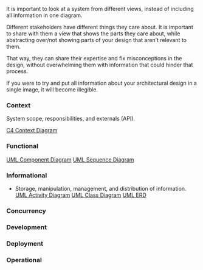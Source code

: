 It is important to look at a system from different views, instead of including all information in one diagram.

Different stakeholders have different things they care about. It is important to share with them a view that shows the parts they care about, while abstracting over/not showing parts of your design that aren’t relevant to them.

That way, they can share their expertise and fix misconceptions in the design, without overwhelming them with information that could hinder that process.

If you were to try and put all information about your architectural design in a single image, it will become illegible.



### Context


System scope, responsibilities, and externals (API).

[C4 Context Diagram](C4%20Context%20Diagram.md)
### Functional

[UML Component Diagram](UML%20Component%20Diagram.md)
[UML Sequence Diagram](UML%20Sequence%20Diagram.md)
### Informational
- Storage, manipulation, management, and distribution of information.
[UML Activity Diagram](UML%20Activity%20Diagram.md)
[UML Class Diagram](UML%20Class%20Diagram.md)
[UML ERD](UML%20ERD.md)

### Concurrency

### Development

### Deployment

### Operational